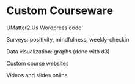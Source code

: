 # Custom Courseware

UMatter2.Us Wordpress code

Surveys: positivity, mindfulness, weekly-checkin

Data visualization: graphs (done with d3)

Custom course websites

Videos and slides online